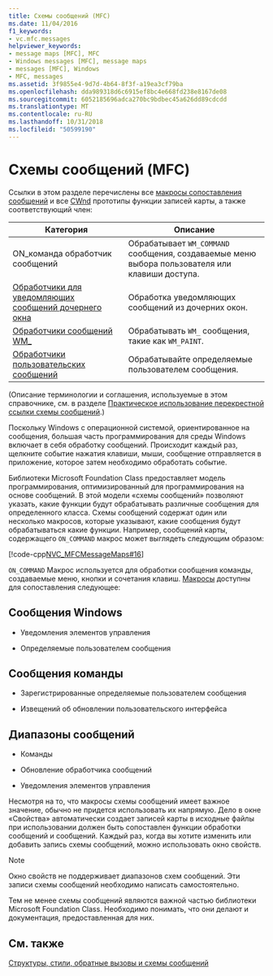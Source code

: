 ```yaml
---
title: Схемы сообщений (MFC)
ms.date: 11/04/2016
f1_keywords:
- vc.mfc.messages
helpviewer_keywords:
- message maps [MFC], MFC
- Windows messages [MFC], message maps
- messages [MFC], Windows
- MFC, messages
ms.assetid: 3f9855e4-9d7d-4b64-8f3f-a19ea3cf79ba
ms.openlocfilehash: dda989318d6c6915ef8bc4e668fd238e8167de08
ms.sourcegitcommit: 6052185696adca270bc9bdbec45a626dd89cdcdd
ms.translationtype: MT
ms.contentlocale: ru-RU
ms.lasthandoff: 10/31/2018
ms.locfileid: "50599190"
---
```

# <a name="message-maps-mfc"></a>Схемы сообщений (MFC)

Ссылки в этом разделе перечислены все [макросы сопоставления сообщений](../../mfc/reference/message-map-macros-mfc.md) и все [CWnd](../../mfc/reference/cwnd-class.md) прототипы функции записей карты, а также соответствующий член:

|Категория|Описание|
|--------------|-----------------|
|ON\_команда обработчик сообщений|Обрабатывает `WM_COMMAND` сообщения, создаваемые меню выбора пользователя или клавиши доступа.|
|[Обработчики для уведомляющих сообщений дочернего окна](../../mfc/reference/child-window-notification-message-handlers.md)|Обработка уведомляющих сообщений из дочерних окон.|
|[Обработчики сообщений WM_](../../mfc/reference/handlers-for-wm-messages.md)|Обрабатывать `WM_` сообщения, такие как `WM_PAINT`.|
|[Обработчики пользовательских сообщений](../../mfc/reference/user-defined-handlers.md)|Обрабатывайте определяемые пользователем сообщения.|

(Описание терминологии и соглашения, используемые в этом справочнике, см. в разделе [Практическое использование перекрестной ссылки схемы сообщений](../../mfc/reference/how-to-use-the-message-map-cross-reference.md).)

Поскольку Windows с операционной системой, ориентированное на сообщения, большая часть программирования для среды Windows включает в себя обработку сообщений. Происходит каждый раз, щелкните событие нажатия клавиши, мыши, сообщение отправляется в приложение, которое затем необходимо обработать событие.

Библиотеки Microsoft Foundation Class предоставляет модель программирования, оптимизированный для программирования на основе сообщений. В этой модели «схемы сообщений» позволяют указать, какие функции будут обрабатывать различные сообщения для определенного класса. Схемы сообщений содержат один или несколько макросов, которые указывают, какие сообщения будут обрабатываться какие функции. Например, сообщений карты, содержащего `ON_COMMAND` макрос может выглядеть следующим образом:

[!code-cpp[NVC_MFCMessageMaps#16](../../mfc/reference/codesnippet/cpp/message-maps-mfc_1.cpp)]

`ON_COMMAND` Макрос используется для обработки сообщения команды, создаваемые меню, кнопки и сочетания клавиш. [Макросы](../../mfc/reference/message-map-macros-mfc.md) доступны для сопоставления следующее:

## <a name="windows-messages"></a>Сообщения Windows

- Уведомления элементов управления

- Определяемые пользователем сообщения

## <a name="command-messages"></a>Сообщения команды

- Зарегистрированные определяемые пользователем сообщения

- Извещений об обновлении пользовательского интерфейса

## <a name="ranges-of-messages"></a>Диапазоны сообщений

- Команды

- Обновление обработчика сообщений

- Уведомления элементов управления

Несмотря на то, что макросы схемы сообщений имеет важное значение, обычно не придется использовать их напрямую. Дело в окне «Свойства» автоматически создает записей карты в исходные файлы при использовании должен быть сопоставлен функции обработки сообщений и сообщений. Каждый раз, когда вы хотите изменить или добавить запись схемы сообщений, можно использовать окно свойств.

> [!NOTE]
>  Окно свойств не поддерживает диапазонов схем сообщений. Эти записи схемы сообщений необходимо написать самостоятельно.

Тем не менее схемы сообщений являются важной частью библиотеки Microsoft Foundation Class. Необходимо понимать, что они делают и документация, предоставленная для них.

## <a name="see-also"></a>См. также

[Структуры, стили, обратные вызовы и схемы сообщений](../../mfc/reference/structures-styles-callbacks-and-message-maps.md)

